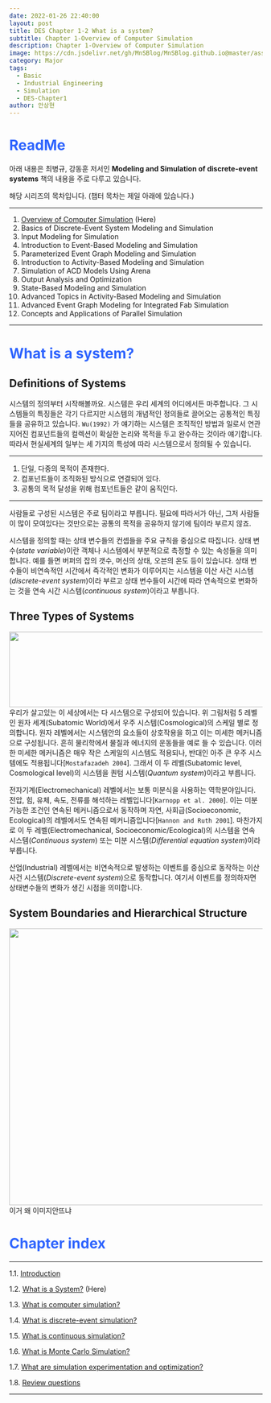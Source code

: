 ```yaml
---
date: 2022-01-26 22:40:00
layout: post
title: DES Chapter 1-2 What is a system?
subtitle: Chapter 1-Overview of Computer Simulation
description: Chapter 1-Overview of Computer Simulation
image: https://cdn.jsdelivr.net/gh/MnSBlog/MnSBlog.github.io@master/assets/img/posts/Major/Simulation/1_2_2_Fig_1_2.PNGusp=sharing
category: Major
tags:
  - Basic
  - Industrial Engineering
  - Simulation
  - DES-Chapter1
author: 안상현
---
```




# <span style="color:#2E64FE">ReadMe</span>

 아래 내용은 최병규, 강동훈 저서인 **Modeling and Simulation of discrete-event systems**  책의 내용을 주로 다루고 있습니다. 

 해당 시리즈의 목차입니다. (챕터 목차는 제일 아래에 있습니다.)

---

1. [Overview of Computer Simulation](https://mnsblog.github.io/MJ-SM-Chp1-1Intro/) (Here)
2. Basics of Discrete-Event System Modeling and Simulation
3. Input Modeling for Simulation
4. Introduction to Event-Based Modeling and Simulation
5. Parameterized Event Graph Modeling and Simulation
6. Introduction to Activity-Based Modeling and Simulation
7. Simulation of ACD Models Using Arena
8. Output Analysis and Optimization
9. State-Based Modeling and Simulation
10. Advanced Topics in Activity-Based Modeling and Simulation
11. Advanced Event Graph Modeling for Integrated Fab Simulation
12. Concepts and Applications of Parallel Simulation

---

# <span style="color:#2E64FE">What is a system?</span>

## Definitions of Systems

 시스템의 정의부터 시작해볼까요. 시스템은 우리 세계의 어디에서든 마주합니다. 그 시스템들의 특징들은 각기 다르지만 시스템의 개념적인 정의들로 끌어오는 공통적인 특징들을 공유하고 있습니다. `Wu(1992)` 가 얘기하는 시스템은 조직적인 방법과 일로서 연관지어진 컴포넌트들의 컬렉션이 확실한 논리와 목적을 두고 완수하는 것이라 얘기합니다. 따라서 현실세계의 일부는 세 가지의 특성에 따라 시스템으로서 정의될 수 있습니다.

---

1. 단일, 다중의 목적이 존재한다.
2. 컴포넌트들이 조직화된 방식으로 연결되어 있다.
3. 공통의 목적 달성을 위해 컴포넌트들은 같이 움직인다. 

---

사람들로 구성된 시스템은 주로 팀이라고 부릅니다. 필요에 따라서가 아닌, 그저 사람들이 많이 모여있다는 것만으로는 공통의 목적을 공유하지 않기에 팀이라 부르지 않죠.

 시스템을 정의할 때는 상태 변수들의 컨셉들을 주요 규칙을 중심으로 따집니다. 상태 변수(*state variable*)이란 객체나 시스템에서 부분적으로 측정할 수 있는 속성들을 의미합니다. 예를 들면 버퍼의 잡의 갯수, 머신의 상태, 오븐의 온도 등이 있습니다. 상태 변수들이 비연속적인 시간에서 즉각적인 변화가 이루어지는 시스템을 이산 사건 시스템(*discrete-event system*)이라 부르고 상태 변수들이 시간에 따라 연속적으로 변화하는 것을 연속 시간 시스템(*continuous system*)이라고 부릅니다.

## Three Types of Systems

<img src="https://cdn.jsdelivr.net/gh/MnSBlog/MnSBlog.github.io@master/assets/img/posts/Major/Simulation/1_2_2_Fig_1_1.PNG" height="150px" width="550px" align="left">

 우리가 살고있는 이 세상에서는 다 시스템으로 구성되어 있습니다. 위 그림처럼 5 레벨인 원자 세계(Subatomic World)에서 우주 시스템(Cosmological)의 스케일 별로 정의합니다. 원자 레벨에서는 시스템안의 요소들이 상호작용을 하고 이는 미세한 메커니즘으로 구성됩니다.  흔히 물리학에서 물질과 에너지의 운동들을 예로 들 수 있습니다. 이러한 미세한 메커니즘은 매우 작은 스케일의 시스템도 적용되나, 반대인 아주 큰 우주 시스템에도 적용됩니다[`Mostafazadeh 2004`]. 그래서 이 두 레벨(Subatomic level, Cosmological level)의 시스템을 퀀텀 시스템(*Quantum system*)이라고 부릅니다.

 전자기계(Electromechanical) 레벨에서는 보통 미분식을 사용하는 역학분야입니다. 전압, 힘, 유체, 속도, 전류를 해석하는 레벨입니다[`Karnopp et al. 2000`]. 이는 미분 가능한 조건인 연속된 메커니즘으로서 동작하며 자연, 사회급(Socioeconomic, Ecological)의 레벨에서도 연속된 메커니즘입니다[`Hannon and Ruth 2001`]. 마찬가지로 이 두 레벨(Electromechanical, Socioeconomic/Ecological)의 시스템을 연속 시스템(*Continuous system*) 또는 미분 시스템(*Differential equation system*)이라 부릅니다.

 산업(Industrial) 레벨에서는 비연속적으로 발생하는 이벤트를 중심으로 동작하는 이산사건 시스템(*Discrete-event system*)으로 동작합니다. 여기서 이벤트를 정의하자면 상태변수들의 변화가 생긴 시점을 의미합니다. 

## System Boundaries and Hierarchical Structure

<img src="https://cdn.jsdelivr.net/gh/MnSBlog/MnSBlog.github.io@master/assets/img/posts/Major/Simulation/1_2_2_Fig_1_2.PNG" height="550px" width="550px" align="left">

이거 왜 이미지안뜨냐

# <span style="color:#2E64FE">Chapter index</span>

---

1.1. [Introduction](https://mnsblog.github.io/MJ-SM-Chp1-1/) 

1.2. [What is a System?](https://mnsblog.github.io/MJ-SM-Chp1-2/) (Here)

1.3. [What is computer simulation?](https://mnsblog.github.io/MJ-SM-Chp1-3/)

1.4. [What is discrete-event simulation?](https://mnsblog.github.io/MJ-SM-Chp1-4/)

1.5. [What is continuous simulation?](https://mnsblog.github.io/MJ-SM-Chp1-5/)

1.6. [What is Monte Carlo Simulation?](https://mnsblog.github.io/MJ-SM-Chp1-6/)

1.7. [What are simulation experimentation and optimization?](https://mnsblog.github.io/MJ-SM-Chp1-7/)

1.8. [Review questions](https://mnsblog.github.io/MJ-SM-Chp1-8/)

---

